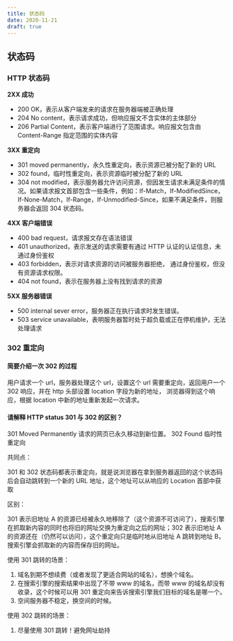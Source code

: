 ```yaml
---
title: 状态码
date: 2020-11-21
draft: true
---
```


## 状态码

### HTTP 状态码

**2XX 成功**

- 200 OK，表示从客户端发来的请求在服务器端被正确处理
- 204 No content，表示请求成功，但响应报文不含实体的主体部分
- 206 Partial Content，表示客户端进行了范围请求。响应报文包含由 Content-Range 指定范围的实体内容

**3XX 重定向**

- 301 moved permanently，永久性重定向，表示资源已被分配了新的 URL
- 302 found，临时性重定向，表示资源临时被分配了新的 URL
- 304 not modified，表示服务器允许访问资源，但因发生请求未满足条件的情况。如果请求报文首部包含一些条件，例如：If-Match，If-ModifiedSince，If-None-Match，If-Range，If-Unmodified-Since，如果不满足条件，则服务器会返回 304 状态码。

**4XX 客户端错误**

- 400 bad request，请求报文存在语法错误
- 401 unauthorized，表示发送的请求需要有通过 HTTP 认证的认证信息，未通过身份鉴权
- 403 forbidden，表示对请求资源的访问被服务器拒绝， 通过身份鉴权，但没有资源请求权限。
- 404 not found，表示在服务器上没有找到请求的资源

**5XX 服务器错误**

- 500 internal sever error，服务器正在执行请求时发生错误。
- 503 service unavailable，表明服务器暂时处于超负载或正在停机维护，无法处理请求

### 302 重定向

#### 简要介绍一次 302 的过程

用户请求一个 url，服务器处理这个 url，设置这个 url 需要重定向，返回用户一个 302 响应，并在 http 头部设置 location 字段为新的地址，
浏览器得到这个响应，根据 location 中新的地址重新发起一次请求。

#### 请解释 HTTP status 301 与 302 的区别？

301 Moved Permanently 请求的网页已永久移动到新位置。
302 Found 临时性重定向

共同点：

301 和 302 状态码都表示重定向，就是说浏览器在拿到服务器返回的这个状态码后会自动跳转到一个新的 URL 地址，这个地址可以从响应的 Location 首部中获取

区别：

301 表示旧地址 A 的资源已经被永久地移除了（这个资源不可访问了），搜索引擎在抓取新内容的同时也将旧的网址交换为重定向之后的网址；302 表示旧地址 A 的资源还在（仍然可以访问），这个重定向只是临时地从旧地址 A 跳转到地址 B，搜索引擎会抓取新的内容而保存旧的网址。

使用 301 跳转的场景：

1. 域名到期不想续费（或者发现了更适合网站的域名），想换个域名。
2. 在搜索引擎的搜索结果中出现了不带 www 的域名，而带 www 的域名却没有收录，这个时候可以用 301 重定向来告诉搜索引擎我们目标的域名是哪一个。
3. 空间服务器不稳定，换空间的时候。

使用 302 跳转的场景：

1. 尽量使用 301 跳转！避免网址劫持
